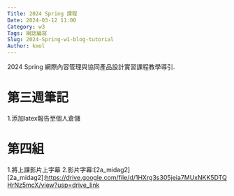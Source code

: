 ```yaml
---
Title: 2024 Spring 課程
Date: 2024-03-12 11:00
Category: w3
Tags: 網誌編寫
Slug: 2024-Spring-w1-blog-tutorial
Author: kmol
---
```


2024 Spring 網際內容管理與協同產品設計實習課程教學導引.

<!-- PELICAN_END_SUMMARY -->
# 第三週筆記

1.添加latex報告至個人倉儲

# 第四組

1.將上課影片上字幕
2.影片字幕:[2a_midag2]
[2a_midag2]:https://drive.google.com/file/d/1HXrg3s305jeia7MUxNKK5DTQHrNz5mcX/view?usp=drive_link
